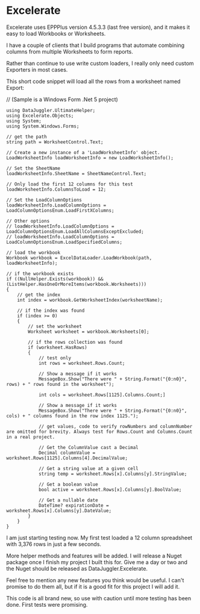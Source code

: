 # Excelerate
Excelerate uses EPPPlus version 4.5.3.3 (last free version), and it makes it easy to load Workbooks or Worksheets.

I have a couple of clients that I build programs that automate combining columns from multiple Worksheets to form reports.

Rather than continue to use write custom loaders, I really only need custom Exporters in most cases.

This short code snippet will load all the rows from a worksheet named Export:

// (Sample is a Windows Form .Net 5 project)

    using DataJuggler.UltimateHelper;
    using Excelerate.Objects;
    using System;
    using System.Windows.Forms;

    // get the path
    string path = WorksheetControl.Text;

    // Create a new instance of a 'LoadWorksheetInfo' object.
    LoadWorksheetInfo loadWorksheetInfo = new LoadWorksheetInfo();
    
    // Set the SheetName
    loadWorksheetInfo.SheetName = SheetNameControl.Text;

    // Only load the first 12 columns for this test
    loadWorksheetInfo.ColumnsToLoad = 12;

    // Set the LoadColumnOptions
    loadWorksheetInfo.LoadColumnOptions = LoadColumnOptionsEnum.LoadFirstXColumns;
    
    // Other options
    // loadWorksheetInfo.LoadColumnOptions = LoadColumnOptionsEnum.LoadAllColumnsExceptExcluded;
    // loadWorksheetInfo.LoadColumnOptions = LoadColumnOptionsEnum.LoadSpecifiedColumns;

    // load the workbook
    Workbook workbook = ExcelDataLoader.LoadWorkbook(path, loadWorksheetInfo);

    // if the workbook exists
    if ((NullHelper.Exists(workbook)) && (ListHelper.HasOneOrMoreItems(workbook.Worksheets)))
    {
        // get the index
        int index = workbook.GetWorksheetIndex(worksheetName);

        // if the index was found
        if (index >= 0)
        {
            // set the worksheet
            Worksheet worksheet = workbook.Worksheets[0];

            // if the rows collection was found
            if (worksheet.HasRows)
            {
                // test only
                int rows = worksheet.Rows.Count;
 
                // Show a message if it works
                MessageBox.Show("There were " + String.Format("{0:n0}",  rows) + " rows found in the worksheet");

                int cols = worksheet.Rows[1125].Columns.Count;]
    
                // Show a message if it works
                MessageBox.Show("There were " + String.Format("{0:n0}",  cols) + " columns found in the row index 1125.");
                
                // get values, code to verify rowNumbers and columnNumber are omitted for brevity. Always test for Rows.Count and Columns.Count in a real project.
                
                // Get the ColumnValue cast a Decimal
                Decimal columnValue = worksheet.Rows[1125].Columns[4].DecimalValue;
                
                // Get a string value at a given cell
                string temp = worksheet.Rows[x].Columns[y].StringValue;
                
                // Get a boolean value                
                bool active = worksheet.Rows[x].Columns[y].BoolValue;
                
                // Get a nullable date
                DateTime? expirationDate = worksheet.Rows[x].Columns[y].DateValue;
            }
        }
    }
    
I am just starting testing now. My first test loaded a 12 column spreadsheet with 3,376 rows in just a few seconds.

More helper methods and features will be added. I will release a Nuget package once I finish my project I built this for.
Give me a day or two and the Nuget should be released as DataJuggler.Excelerate.

Feel free to mention any new features you think would be useful. I can't promise to do them all, but if it is a good fit for this project I will add it.

This code is all brand new, so use with caution until more testing has been done. First tests were promising.


